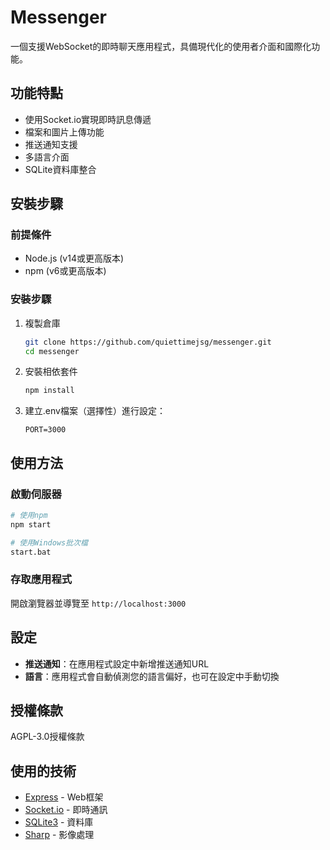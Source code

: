 # Messenger

一個支援WebSocket的即時聊天應用程式，具備現代化的使用者介面和國際化功能。

## 功能特點

- 使用Socket.io實現即時訊息傳遞
- 檔案和圖片上傳功能
- 推送通知支援
- 多語言介面
- SQLite資料庫整合

## 安裝步驟

### 前提條件
- Node.js (v14或更高版本)
- npm (v6或更高版本)

### 安裝步驟
1. 複製倉庫
   ```bash
   git clone https://github.com/quiettimejsg/messenger.git
   cd messenger
   ```

2. 安裝相依套件
   ```bash
   npm install
   ```

3. 建立.env檔案（選擇性）進行設定：
   ```
   PORT=3000
   ```

## 使用方法

### 啟動伺服器

```bash
# 使用npm
npm start

# 使用Windows批次檔
start.bat
```

### 存取應用程式
開啟瀏覽器並導覽至 `http://localhost:3000`

## 設定
- **推送通知**：在應用程式設定中新增推送通知URL
- **語言**：應用程式會自動偵測您的語言偏好，也可在設定中手動切換

## 授權條款
AGPL-3.0授權條款

## 使用的技術
- [Express](https://expressjs.com/) - Web框架
- [Socket.io](https://socket.io/) - 即時通訊
- [SQLite3](https://www.sqlite.org/) - 資料庫
- [Sharp](https://sharp.pixelplumbing.com/) - 影像處理